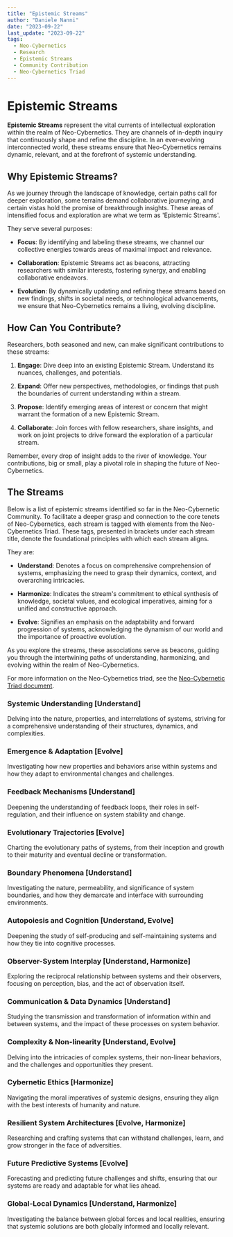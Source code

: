 ```yaml
---
title: "Epistemic Streams"
author: "Daniele Nanni"
date: "2023-09-22"
last_update: "2023-09-22"
tags:
  - Neo-Cybernetics
  - Research
  - Epistemic Streams
  - Community Contribution
  - Neo-Cybernetics Triad
---
```


# Epistemic Streams

**Epistemic Streams** represent the vital currents of intellectual exploration within the realm of Neo-Cybernetics. They are channels of in-depth inquiry that continuously shape and refine the discipline. In an ever-evolving interconnected world, these streams ensure that Neo-Cybernetics remains dynamic, relevant, and at the forefront of systemic understanding.

## Why Epistemic Streams?

As we journey through the landscape of knowledge, certain paths call for deeper exploration, some terrains demand collaborative journeying, and certain vistas hold the promise of breakthrough insights. These areas of intensified focus and exploration are what we term as 'Epistemic Streams'.

They serve several purposes:

- **Focus**: By identifying and labeling these streams, we channel our collective energies towards areas of maximal impact and relevance.
  
- **Collaboration**: Epistemic Streams act as beacons, attracting researchers with similar interests, fostering synergy, and enabling collaborative endeavors.
  
- **Evolution**: By dynamically updating and refining these streams based on new findings, shifts in societal needs, or technological advancements, we ensure that Neo-Cybernetics remains a living, evolving discipline.

## How Can You Contribute?

Researchers, both seasoned and new, can make significant contributions to these streams:

1. **Engage**: Dive deep into an existing Epistemic Stream. Understand its nuances, challenges, and potentials.
  
2. **Expand**: Offer new perspectives, methodologies, or findings that push the boundaries of current understanding within a stream.
  
3. **Propose**: Identify emerging areas of interest or concern that might warrant the formation of a new Epistemic Stream.
  
4. **Collaborate**: Join forces with fellow researchers, share insights, and work on joint projects to drive forward the exploration of a particular stream.

Remember, every drop of insight adds to the river of knowledge. Your contributions, big or small, play a pivotal role in shaping the future of Neo-Cybernetics.

## The Streams
Below is a list of epistemic streams identified so far in the Neo-Cybernetic Community. To facilitate a deeper grasp and connection to the core tenets of Neo-Cybernetics, each stream is tagged with elements from the Neo-Cybernetics Triad. These tags, presented in brackets under each stream title, denote the foundational principles with which each stream aligns.

They are:

- **Understand**: Denotes a focus on comprehensive comprehension of systems, emphasizing the need to grasp their dynamics, context, and overarching intricacies.

- **Harmonize**: Indicates the stream's commitment to ethical synthesis of knowledge, societal values, and ecological imperatives, aiming for a unified and constructive approach.

- **Evolve**: Signifies an emphasis on the adaptability and forward progression of systems, acknowledging the dynamism of our world and the importance of proactive evolution.

As you explore the streams, these associations serve as beacons, guiding you through the intertwining paths of understanding, harmonizing, and evolving within the realm of Neo-Cybernetics.

For more information on the Neo-Cybernetics triad, see the [Neo-Cybernetic Triad document](https://github.com/Deltabit02/Neo-Cybernetics/blob/main/Getting%20Started/Neo-Cybernetic_Triad.md).

### Systemic Understanding [Understand]

Delving into the nature, properties, and interrelations of systems, striving for a comprehensive understanding of their structures, dynamics, and complexities.

### Emergence & Adaptation [Evolve]

Investigating how new properties and behaviors arise within systems and how they adapt to environmental changes and challenges.

### Feedback Mechanisms [Understand]

Deepening the understanding of feedback loops, their roles in self-regulation, and their influence on system stability and change.

### Evolutionary Trajectories [Evolve]

Charting the evolutionary paths of systems, from their inception and growth to their maturity and eventual decline or transformation.

### Boundary Phenomena [Understand]

Investigating the nature, permeability, and significance of system boundaries, and how they demarcate and interface with surrounding environments.

### Autopoiesis and Cognition [Understand, Evolve]

Deepening the study of self-producing and self-maintaining systems and how they tie into cognitive processes.

### Observer-System Interplay [Understand, Harmonize]

Exploring the reciprocal relationship between systems and their observers, focusing on perception, bias, and the act of observation itself.

### Communication & Data Dynamics [Understand]

Studying the transmission and transformation of information within and between systems, and the impact of these processes on system behavior.

### Complexity & Non-linearity [Understand, Evolve]

Delving into the intricacies of complex systems, their non-linear behaviors, and the challenges and opportunities they present.

### Cybernetic Ethics [Harmonize]

Navigating the moral imperatives of systemic designs, ensuring they align with the best interests of humanity and nature.

### Resilient System Architectures [Evolve, Harmonize]

Researching and crafting systems that can withstand challenges, learn, and grow stronger in the face of adversities.

### Future Predictive Systems [Evolve]

Forecasting and predicting future challenges and shifts, ensuring that our systems are ready and adaptable for what lies ahead.

### Global-Local Dynamics [Understand, Harmonize]

Investigating the balance between global forces and local realities, ensuring that systemic solutions are both globally informed and locally relevant.

